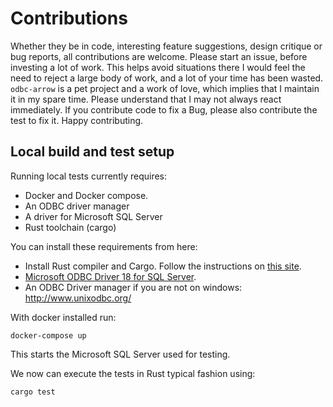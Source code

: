# Contributions

Whether they be in code, interesting feature suggestions, design critique or bug reports, all contributions are welcome. Please start an issue, before investing a lot of work. This helps avoid situations there I would feel the need to reject a large body of work, and a lot of your time has been wasted. `odbc-arrow` is a pet project and a work of love, which implies that I maintain it in my spare time. Please understand that I may not always react immediately. If you contribute code to fix a Bug, please also contribute the test to fix it. Happy contributing.

## Local build and test setup

Running local tests currently requires:

* Docker and Docker compose.
* An ODBC driver manager
* A driver for Microsoft SQL Server
* Rust toolchain (cargo)

You can install these requirements from here:

* Install Rust compiler and Cargo. Follow the instructions on [this site](https://www.rust-lang.org/en-US/install.html).
* [Microsoft ODBC Driver 18 for SQL Server](https://docs.microsoft.com/en-us/sql/connect/odbc/download-odbc-driver-for-sql-server?view=sql-server-ver15).
* An ODBC Driver manager if you are not on windows: <http://www.unixodbc.org/>

With docker installed run:

```shell
docker-compose up
```

This starts the Microsoft SQL Server used for testing.

We now can execute the tests in Rust typical fashion using:

```shell
cargo test
```
